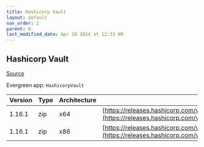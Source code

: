 ```yaml
---
title: Hashicorp Vault
layout: default
nav_order: 2
parent: H
last_modified_date: Apr 10 2024 at 12:33 AM
---
```


## Hashicorp Vault

[Source](https://www.vaultproject.io/)

Evergreen app: `HashicorpVault`

| Version | Type | Architecture | URI                                                                                                                                                      |
| ------- | ---- | ------------ | -------------------------------------------------------------------------------------------------------------------------------------------------------- |
| 1.16.1  | zip  | x64          | [https://releases.hashicorp.com/vault/1.16.1/vault_1.16.1_windows_amd64.zip](https://releases.hashicorp.com/vault/1.16.1/vault_1.16.1_windows_amd64.zip) |
| 1.16.1  | zip  | x86          | [https://releases.hashicorp.com/vault/1.16.1/vault_1.16.1_windows_386.zip](https://releases.hashicorp.com/vault/1.16.1/vault_1.16.1_windows_386.zip)     |
